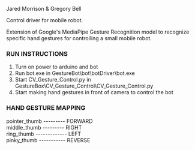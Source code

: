 Jared Morrison & Gregory Bell

Control driver for mobile robot.

Extension of Google's MediaPipe Gesture Recognition model to recognize specific hand gestures for controlling a small mobile robot.

### RUN INSTRUCTIONS
1. Turn on power to arduino and bot
2. Run bot.exe in GestureBot\bot\botDriver\bot.exe
3. Start CV_Gesture_Control.py in GestureBox\CV_Gesture_Control\CV_Gesture_Control.py
4. Start making hand gestures in front of camera to control the bot

### HAND GESTURE MAPPING
pointer_thumb --------- FORWARD <br>
middle_thumb --------- RIGHT <br>
ring_thumb ------------- LEFT <br>
pinky_thumb ----------- REVERSE
